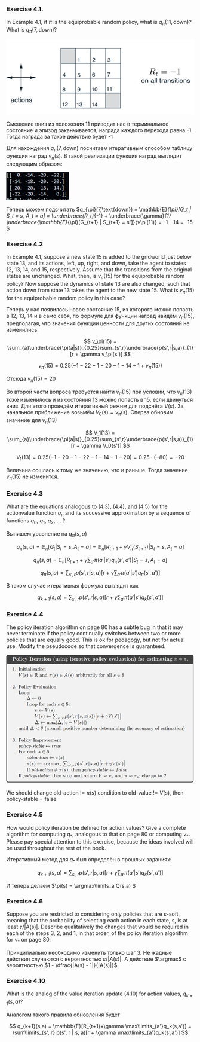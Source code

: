 ### Exercise 4.1. 
In Example 4.1, if $\pi$ is the equiprobable random policy, what is $q_{\pi}(11, \text{down})$?
What is $q_{\pi}(7,\text{down})$?

![alt text](image.png)

Смещение вниз из положения 11 приводит нас в терминальное состояние и эпизод заканчивается, награда каждого перехода равна -1. Тогда награда за такое действие будет -1

Для нахождения $q_{\pi}(7,\text{down})$ посчитаем итеративным способом таблицу функции наград $v_{\pi}(s)$. В такой реализации функция наград выглядит следующим образом:

![](image-1.png)

Теперь можем подсчитать $q_{\pi}(7,\text{down}) = \mathbb{E}_{\pi}[G_t | S_t = s, A_t = a] = \underbrace{R_t}_{-1} + \underbrace{\gamma}_{1} \underbrace{\mathbb{E}_{\pi}[G_{t+1} | S_{t+1} = s']}_{v_\pi(11)} = -1 - 14 = -15 $

### Exercise 4.2

In Example 4.1, suppose a new state 15 is added to the gridworld just below
state 13, and its actions, left, up, right, and down, take the agent to states 12, 13, 14, and 15, respectively. Assume that the transitions from the original states are unchanged. What, then, is $v_π(15)$ for the equiprobable random policy? Now suppose the dynamics of state 13 are also changed, such that action down from state 13 takes the agent to the new state 15. What is $v_π(15)$ for the equiprobable random policy in this case?

Теперь у нас появилось новое состояние 15, из  которого можно попасть в 12, 13, 14 и в само себя, по формуле для функции наград найдём $v_π(15)$, предполагая, что значения функции ценности для других состояний не изменились.

$$
    v_\pi(15) = \sum_{a}\underbrace{\pi(a|s)}_{0.25}\sum_{s',r}\underbrace{p(s',r|s,a)}_{1}[r + \gamma v_\pi(s')]
$$

$$
    v_\pi(15) = 0.25 \left( -1 - 22 - 1 - 20 - 1 - 14 - 1 + v_\pi(15) \right)
$$

Отсюда $v_\pi(15) = 20$

Во второй части вопроса требуется найти $v_\pi(15)$ при условии, что $v_\pi(13)$ тоже изменилось и из состояния 13 можно попасть в 15, если двинуться вниз. Для этого проведём итеративный режим для подсчёта $V(s)$. За начальное приближение возьмём $V_0(s) = v_{\pi}(s)$. Сперва обновим значение для $v_\pi(13)$

$$
    V_1(13) = \sum_{a}\underbrace{\pi(a|s)}_{0.25}\sum_{s',r}\underbrace{p(s',r|s,a)}_{1}[r + \gamma V_0(s')]
$$

$$
    V_1(13) = 0.25 \left( -1 - 20 - 1 - 22 - 1 - 14 - 1 - 20 \right) = 0.25 \cdot (-80) = -20
$$

Величина сошлась к тому же значению, что и раньше. Тогда значение $v_\pi(15)$ не изменится.

### Exercise 4.3

What are the equations analogous to (4.3), (4.4), and (4.5) for the actionvalue function $q_{\pi}$ and its successive approximation by a sequence of functions $q_0$, $q_1$, $q_2$, ... ?

Выпишем уравнение на $q_\pi (s,a)$

$$
    q_\pi(s,a) = \mathbb{E}_\pi[G_t | S_t = s, A_t = a] = \mathbb{E}_\pi[R_{t+1} + \gamma V_\pi(S_{t+1}) | S_t = s, A_t = a]
$$

$$
    q_\pi(s,a) = \mathbb{E}_\pi\left[R_{t+1} + \gamma \sum_{a'}\pi(a'|s')q_\pi(s',a') | S_t = s, A_t = a \right]
$$

$$
    q_{\pi}(s, a) = \sum_{s', r} p(s',r|s,a) \left[r + \gamma \sum_{a'} \pi(a'|s') q_\pi(s',a')\right]
$$

В таком случае итеративная формула выглядит как

$$
    q_{k+1}(s, a) = \sum_{s', r} p(s',r|s,a) \left[r + \gamma \sum_{a'} \pi(a'|s') q_{k}(s',a')\right]
$$

### Exercise 4.4

The policy iteration algorithm on page 80 has a subtle bug in that it may never terminate if the policy continually switches between two or more policies that are equally good. This is ok for pedagogy, but not for actual use. Modify the pseudocode so that convergence is guaranteed.

![alt text](image-2.png)

We should change old-action != $\pi(s)$ condition to old-value != $V(s)$, then policy-stable = false

### Exercise 4.5

How would policy iteration be defined for action values? Give a complete algorithm for computing $q_*$, analogous to that on page 80 or computing $v_*$. Please pay special attention to this exercise, because the ideas involved will be used throughout the rest of the book.

Итеративный метод для $q_*$ был определён в прошлых заданиях:

$$
    q_{k+1}(s, a) = \sum_{s', r} p(s',r|s,a) \left[r + \gamma \sum_{a'} \pi(a'|s') q_{k}(s',a')\right]
$$

И теперь делаем $\pi(s) = \argmax\limits_a Q(s,a) $

### Exercise 4.6

Suppose you are restricted to considering only policies that are $\varepsilon$-soft, meaning that the probability of selecting each action in each state, s, is at least $\varepsilon$/|A(s)|.
Describe qualitatively the changes that would be required in each of the steps 3, 2, and 1,
in that order, of the policy iteration algorithm for $v_*$ on page 80.


Принципиально необходимо изменить только шаг 3. Не жадные действия случаются с вероятностью $\varepsilon / |A(s)|$. А действие $\argmax$ с вероятностью $1 - \dfrac{|A(s) - 1|}{|A(s)|}$

### Exercise 4.10

What is the analog of the value iteration update (4.10) for action values, $q_{k+1}(s, a)$?

Аналогом такого правила обновления будет

$$
    q_{k+1}(s,a) = \mathbb{E}[R_{t+1}+\gamma \max\limits_{a'}q_k(s,a')] = \sum\limits_{s', r} p(s', r | s, a)[r + \gamma \max\limits_{a'}q_k(s',a')]
$$